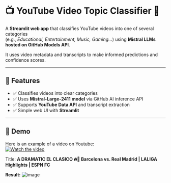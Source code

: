 # 📺 YouTube Video Topic Classifier 🎯

A **Streamlit web app** that classifies YouTube videos into one of several categories  
(e.g., *Educational, Entertainment, Music, Gaming…*) using **Mistral LLMs hosted on GitHub Models API**.  

It uses video metadata and transcripts to make informed predictions and confidence scores.

---

## 🚀 Features

- ✅ Classifies videos into clear categories  
- ✅ Uses **Mistral-Large-2411 model** via GitHub AI inference API  
- ✅ Supports **YouTube Data API** and transcript extraction  
- ✅ Simple web UI with **Streamlit**   

---

## 🎥 Demo 

Here is an example of a video on Youtube:  
[![Watch the video](https://img.youtube.com/vi/I_RIAvSn9NU/0.jpg)](https://www.youtube.com/watch?v=I_RIAvSn9NU&t=745s)

Title: **A DRAMATIC EL CLASICO 🔥😤 Barcelona vs. Real Madrid | LALIGA Highlights | ESPN FC**

**Result:**
![image](https://github.com/user-attachments/assets/ba453a6a-6ddc-43c8-a66d-be328063565a)
